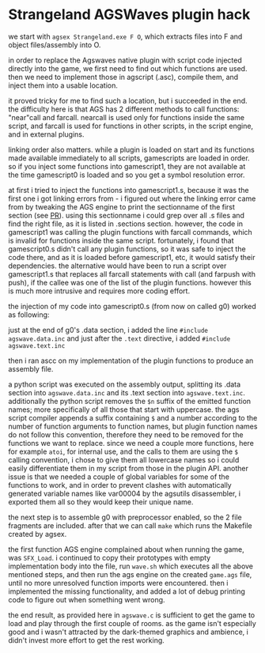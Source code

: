 Strangeland AGSWaves plugin hack
================================

we start with `agsex Strangeland.exe F O`, which extracts files into F and
object files/assembly into O.

in order to replace the Agswaves native plugin with script code injected
directly into the game, we first need to find out which functions are used.
then we need to implement those in agscript (.asc), compile them, and inject
them into a usable location.

it proved tricky for me to find such a location, but i succeeded in the end.
the difficulty here is that AGS has 2 different methods to call functions:
"near"call and farcall.
nearcall is used only for functions inside the same script, and farcall is
used for functions in other scripts, in the script engine, and in external
plugins.

linking order also matters. while a plugin is loaded on start and its functions
made available immediately to all scripts, gamescripts are loaded in order.
so if you inject some functions into gamescript1, they are not available
at the time gamescript0 is loaded and so you get a symbol resolution error.

at first i tried to inject the functions into gamescript1.s, because it was
the first one i got linking errors from - i figured out where the linking
error came from by tweaking the AGS engine to print the sectionname of the
first section (see [PR](https://github.com/adventuregamestudio/ags/pull/1340)).
using this sectionname i could grep over all .s files and find the right file,
as it is listed in .sections section.
however, the code in gamescript1 was calling the plugin functions with farcall
commands, which is invalid for functions inside the same script.
fortunately, i found that gamescript0.s didn't call any plugin functions, so
it was safe to inject the code there, and as it is loaded before gamescript1,
etc, it would satisfy their dependencies.
the alternative would have been to run a script over gamescript1.s
that replaces all farcall statements with call (and farpush with push), if the
callee was one of the list of the plugin functions. however this is much more
intrusive and requires more coding effort.

the injection of my code into gamescript0.s (from now on called g0)
worked as following:

just at the end of g0's .data section, i added the line
`#include agswave.data.inc`
and just after the `.text` directive, i added
`#include agswave.text.inc`

then i ran ascc on my implementation of the plugin functions to produce an
assembly file.

a python script was executed on the assembly output, splitting its .data
section into `agswave.data.inc` and its .text section into `agswave.text.inc`.
additionally the python script removes the `$n` suffix of the emitted function
names; more specifically of all those that start with uppercase.
the ags script compiler appends a suffix containing `$` and a number according
to the number of function arguments to function names, but plugin function
names do not follow this convention, therefore they need to be removed for
the functions we want to replace. since we need a couple more functions, here
for example `atoi`, for internal use, and the calls to them are using the `$`
calling convention, i chose to give them all lowercase names so i could easily
differentiate them in my script from those in the plugin API.
another issue is that we needed a couple of global variables for some of the
functions to work, and in order to prevent clashes with automatically generated
variable names like var00004 by the agsutils disassembler, i exported them all
so they would keep their unique name.

the next step is to assemble g0 with preprocessor enabled, so the 2 file
fragments are included.
after that we can call `make` which runs the Makefile created by agsex.

the first function AGS engine complained about when running the game, was
`SFX_Load`. i continued to copy their prototypes with empty implementation
body into the file, run `wave.sh` which executes all the above mentioned steps,
and then run the ags engine on the created `game.ags` file, until no more
unresolved function imports were encountered.
then i implemented the missing functionality, and added a lot of debug printing
code to figure out when something went wrong.

the end result, as provided here in `agswave.c` is sufficient to get the game
to load and play through the first couple of rooms.
as the game isn't especially good and i wasn't attracted by the dark-themed
graphics and ambience, i didn't invest more effort to get the rest working.

